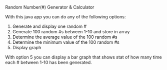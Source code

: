 Random Number(#) Generator & Calculator


With this java app you can do any of the following options:

1. Generate and display one random #
2. Generate 100 random #s between 1-10 and store in array
3. Determine the average value of the 100 random #s
4. Determine the minimum value of the 100 random #s
5. Display graph

With option 5 you can display a bar graph that shows stat of how many time each # between 1-10 has been generated.
